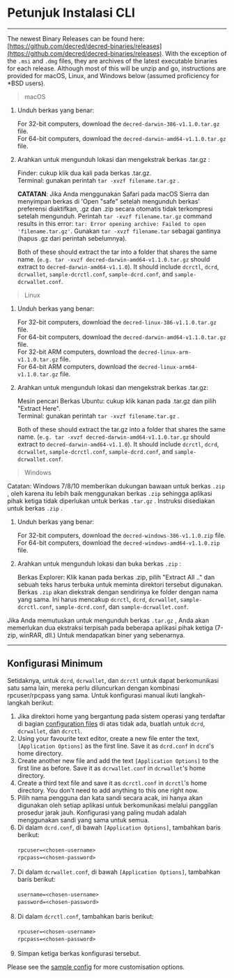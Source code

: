 # Petunjuk Instalasi CLI 

---

The newest Binary Releases can be found here: [https://github.com/decred/decred-binaries/releases](https://github.com/decred/decred-binaries/releases). With the exception of the `.msi` and `.dmg` files, they are archives of the latest executable binaries for each release. Although most of this will be unzip and go, instructions are provided for macOS, Linux, and Windows below (assumed proficiency for *BSD users).

> macOS

1. Unduh berkas yang benar:

    For 32-bit computers, download the `decred-darwin-386-v1.1.0.tar.gz` file. <br />
    For 64-bit computers, download the `decred-darwin-amd64-v1.1.0.tar.gz` file.

2. Arahkan untuk mengunduh lokasi dan mengekstrak berkas .tar.gz :

    Finder: cukup klik dua kali pada berkas .tar.gz. <br />
    Terminal: gunakan perintah `tar -xvzf filename.tar.gz` . 

    **CATATAN**: Jika Anda menggunakan Safari pada macOS Sierra dan menyimpan berkas di 'Open "safe" setelah mengunduh berkas' preferensi diaktifkan, .gz dan .zip secara otomatis tidak terkompresi setelah mengunduh. Perintah `tar -xvzf filename.tar.gz` command results in this error: `tar: Error opening archive: Failed to open 'filename.tar.gz'`. Gunakan `tar -xvzf filename.tar` sebagai gantinya (hapus .gz dari perintah sebelumnya).
    
    Both of these should extract the tar into a folder that shares the same name. (`e.g. tar -xvzf decred-darwin-amd64-v1.1.0.tar.gz` should extract to `decred-darwin-amd64-v1.1.0`). It should include `dcrctl`, `dcrd`, `dcrwallet`, `sample-dcrctl.conf`, `sample-dcrd.conf`, and `sample-dcrwallet.conf`.


> Linux

1. Unduh berkas yang benar:

    For 32-bit computers, download the `decred-linux-386-v1.1.0.tar.gz` file. <br />
    For 64-bit computers, download the `decred-darwin-amd64-v1.1.0.tar.gz` file. <br />
    For 32-bit ARM computers, download the `decred-linux-arm-v1.1.0.tar.gz` file. <br />
    For 64-bit ARM computers, download the `decred-linux-arm64-v1.1.0.tar.gz` file.

2. Arahkan untuk mengunduh lokasi dan mengekstrak berkas .tar.gz:

    Mesin pencari Berkas Ubuntu: cukup klik kanan pada .tar.gz dan pilih "Extract Here". <br />
    Terminal: gunakan perintah `tar -xvzf filename.tar.gz` . 
    
    Both of these should extract the tar.gz into a folder that shares the same name. (`e.g. tar -xvzf decred-darwin-amd64-v1.1.0.tar.gz` should extract to `decred-darwin-amd64-v1.1.0`). It should include `dcrctl`, `dcrd`, `dcrwallet`, `sample-dcrctl.conf`, `sample-dcrd.conf`, and `sample-dcrwallet.conf`.

> Windows

Catatan: Windows 7/8/10 memberikan dukungan bawaan untuk berkas `.zip` , oleh karena itu lebih baik menggunakan berkas `.zip` sehingga aplikasi pihak ketiga tidak diperlukan untuk berkas `.tar.gz` . Instruksi disediakan untuk berkas `.zip` .

1. Unduh berkas yang benar:

    For 32-bit computers, download the `decred-windows-386-v1.1.0.zip` file. <br />
    For 64-bit computers, download the `decred-windows-amd64-v1.1.0.zip` file.

2. Arahkan untuk mengunduh lokasi dan buka berkas `.zip` :

    Berkas Explorer: Klik kanan pada berkas .zip, pilih "Extract All .." dan sebuah teks harus terbuka untuk meminta direktori tersebut digunakan. Berkas `.zip` akan diekstrak dengan sendirinya ke folder dengan nama yang sama. Ini harus mencakup `dcrctl`, `dcrd`, `dcrwallet`, `sample-dcrctl.conf`, `sample-dcrd.conf`, dan `sample-dcrwallet.conf`.

Jika Anda memutuskan untuk mengunduh berkas `.tar.gz` , Anda akan memerlukan dua ekstraksi terpisah pada beberapa aplikasi pihak ketiga (7-zip, winRAR, dll.) Untuk mendapatkan biner yang sebenarnya.

---

## Konfigurasi Minimum

Setidaknya, untuk `dcrd`, `dcrwallet`, dan `dcrctl` untuk dapat berkomunikasi satu sama lain, mereka perlu diluncurkan dengan kombinasi rpcuser/rpcpass yang sama. Untuk konfigurasi manual ikuti langkah-langkah berikut:

1. Jika direktori home yang bergantung pada sistem operasi yang terdaftar di bagian [configuration files](#configuration-file-locations) di atas tidak ada, buatlah untuk `dcrd`, `dcrwallet`, dan `dcrctl`.
2. Using your favourite text editor, create a new file enter the text, `[Application Options]` as the first line. Save it as `dcrd.conf` in `dcrd`'s home directory.
3. Create another new file and add the text `[Application Options]` to the first line as before. Save it as `dcrwallet.conf` in `dcrwallet`'s home directory.
4. Create a third text file and save it as `dcrctl.conf` in `dcrctl`'s home directory. You don't need to add anything to this one right now.
5. Pilih nama pengguna dan kata sandi secara acak, ini hanya akan digunakan oleh setiap aplikasi untuk berkomunikasi melalui panggilan prosedur jarak jauh. Konfigurasi yang paling mudah adalah menggunakan sandi yang sama untuk semua.
6. Di dalam `dcrd.conf`, di bawah `[Application Options]`, tambahkan baris berikut:<br /><br />
        `rpcuser=<chosen-username>`<br />
        `rpcpass=<chosen-password>`<br /><br />
7. Di dalam `dcrwallet.conf`, di bawah `[Application Options]`, tambahkan baris berikut:<br /><br />
        `username=<chosen-username>`<br />
        `password=<chosen-password>`<br /><br />
8. Di dalam `dcrctl.conf`, tambahkan baris berikut:<br /><br />
        `rpcuser=<chosen-username>`<br />
        `rpcpass=<chosen-password>`<br /><br />
9. Simpan ketiga berkas konfigurasi tersebut.

Please see the [sample config](https://github.com/decred/dcrd/blob/master/sampleconfig/sampleconfig.go#L8-L352) for more customisation options.
